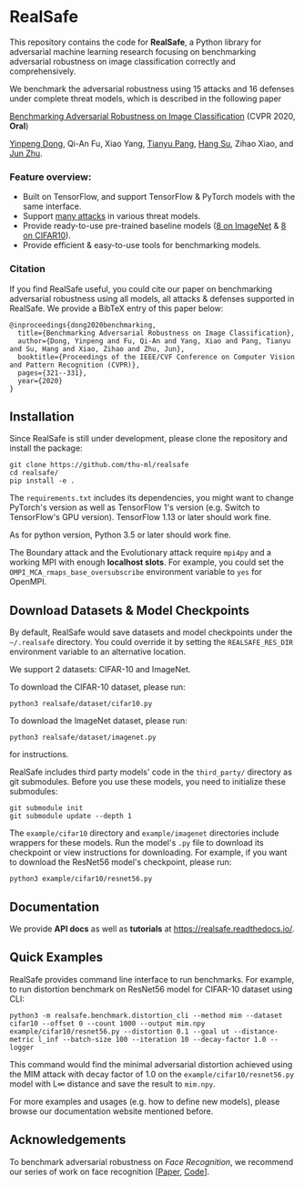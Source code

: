 # RealSafe

This repository contains the code for __RealSafe__, a Python library for adversarial machine learning research focusing on benchmarking adversarial robustness on image classification correctly and comprehensively.

We benchmark the adversarial robustness using 15 attacks and 16 defenses under complete threat models, which is described in the following paper

[Benchmarking Adversarial Robustness on Image Classification](http://openaccess.thecvf.com/content_CVPR_2020/papers/Dong_Benchmarking_Adversarial_Robustness_on_Image_Classification_CVPR_2020_paper.pdf) (CVPR 2020, __Oral__)

[Yinpeng Dong](http://ml.cs.tsinghua.edu.cn/~yinpeng/), Qi-An Fu, Xiao Yang, [Tianyu Pang](http://ml.cs.tsinghua.edu.cn/~yinpeng/), [Hang Su](http://www.suhangss.me), Zihao Xiao, and [Jun Zhu](http://ml.cs.tsinghua.edu.cn/~jun/index.shtml).

### Feature overview:

- Built on TensorFlow, and support TensorFlow & PyTorch models with the same interface.
- Support [many attacks](https://github.com/thu-ml/realsafe/tree/master/realsafe/attack) in various threat models.
- Provide ready-to-use pre-trained baseline models ([8 on ImageNet](https://github.com/thu-ml/realsafe/tree/master/example/imagenet) & [8 on CIFAR10](https://github.com/thu-ml/realsafe/tree/master/example/cifar10)).
- Provide efficient & easy-to-use tools for benchmarking models.

### Citation

If you find RealSafe useful, you could cite our paper on benchmarking adversarial robustness using all models, all attacks & defenses supported in RealSafe. We provide a BibTeX entry of this paper below:

```
@inproceedings{dong2020benchmarking,
  title={Benchmarking Adversarial Robustness on Image Classification},
  author={Dong, Yinpeng and Fu, Qi-An and Yang, Xiao and Pang, Tianyu and Su, Hang and Xiao, Zihao and Zhu, Jun},
  booktitle={Proceedings of the IEEE/CVF Conference on Computer Vision and Pattern Recognition (CVPR)},
  pages={321--331},
  year={2020}
}
```


## Installation

Since RealSafe is still under development, please clone the repository and install the package:

``` shell
git clone https://github.com/thu-ml/realsafe
cd realsafe/
pip install -e .
```

The `requirements.txt` includes its dependencies, you might want to change PyTorch's version as well as TensorFlow 1's version (e.g. Switch to TensorFlow's GPU version). TensorFlow 1.13 or later should work fine.

As for python version, Python 3.5 or later should work fine.

The Boundary attack and the Evolutionary attack require `mpi4py` and a working MPI with enough __localhost slots__. For example, you could set the `OMPI_MCA_rmaps_base_oversubscribe` environment variable to `yes` for OpenMPI.

## Download Datasets & Model Checkpoints

By default, RealSafe would save datasets and model checkpoints under the `~/.realsafe` directory. You could override it by setting the `REALSAFE_RES_DIR` environment variable to an alternative location.

We support 2 datasets: CIFAR-10 and ImageNet. 

To download the CIFAR-10 dataset, please run:

``` shell
python3 realsafe/dataset/cifar10.py
```

To download the ImageNet dataset, please run:

``` shell
python3 realsafe/dataset/imagenet.py
```

for instructions.

RealSafe includes third party models' code in the `third_party/` directory as git submodules. Before you use these models, you need to initialize these submodules:

``` shell
git submodule init
git submodule update --depth 1
```

The `example/cifar10` directory and `example/imagenet` directories include wrappers for these models. Run the model's `.py` file to download its checkpoint or view instructions for downloading. For example, if you want to download the ResNet56 model's checkpoint, please run:

``` shell
python3 example/cifar10/resnet56.py
```

## Documentation

We provide __API docs__ as well as __tutorials__ at https://realsafe.readthedocs.io/.

## Quick Examples

RealSafe provides command line interface to run benchmarks. For example, to run distortion benchmark on ResNet56 model for CIFAR-10 dataset using CLI:

```shell
python3 -m realsafe.benchmark.distortion_cli --method mim --dataset cifar10 --offset 0 --count 1000 --output mim.npy example/cifar10/resnet56.py --distortion 0.1 --goal ut --distance-metric l_inf --batch-size 100 --iteration 10 --decay-factor 1.0 --logger
```

This command would find the minimal adversarial distortion achieved using the MIM attack with decay factor of 1.0 on the `example/cifar10/resnet56.py` model with L∞ distance and save the result to `mim.npy`.

For more examples and usages (e.g. how to define new models), please browse our documentation website mentioned before.

## Acknowledgements

To benchmark adversarial robustness on *Face Recognition*, we recommend our series of work on face recognition [[Paper](https://arxiv.org/pdf/2007.04118.pdf), [Code](https://github.com/ShawnXYang/Face-Robustness-Benchmark)].
